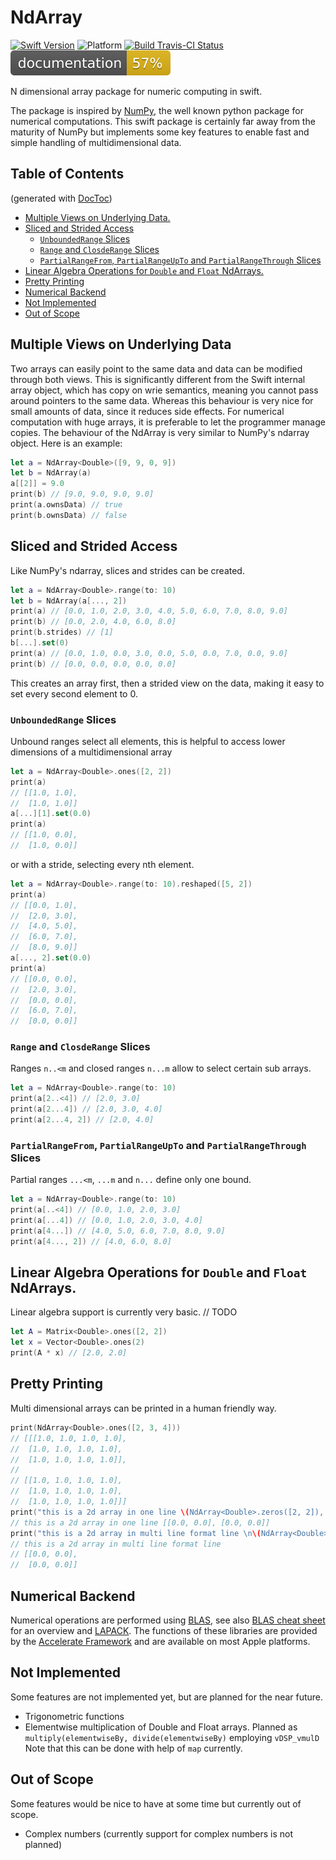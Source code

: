 # NdArray

[![Swift Version](https://img.shields.io/badge/swift-5.1-blue.svg)](https://swift.org) 
![Platform](https://img.shields.io/badge/platform-osx--64-lightgray.svg)
[![Build Travis-CI Status](https://travis-ci.org/dastrobu/NdArray.svg?branch=master)](https://travis-ci.org/dastrobu/NdArray) 
[![documentation](https://github.com/dastrobu/NdArray/raw/master/docs/badge.svg?sanitize=true)](https://dastrobu.github.io/NdArray/)

N dimensional array package for numeric computing in swift.

The package is inspired by [NumPy](https://www.numpy.org), the well known python package for numerical computations. 
This swift package is certainly far away from the maturity of NumPy but implements some key features
to enable fast and simple handling of multidimensional data.

## Table of Contents

<!-- START doctoc generated TOC please keep comment here to allow auto update -->
<!-- DON'T EDIT THIS SECTION, INSTEAD RE-RUN doctoc TO UPDATE -->
(generated with [DocToc](https://github.com/thlorenz/doctoc))

- [Multiple Views on Underlying Data.](#multiple-views-on-underlying-data)
- [Sliced and Strided Access](#sliced-and-strided-access)
  - [`UnboundedRange` Slices](#unboundedrange-slices)
  - [`Range` and `ClosdeRange` Slices](#range-and-closderange-slices)
  - [`PartialRangeFrom`, `PartialRangeUpTo` and `PartialRangeThrough` Slices](#partialrangefrom-partialrangeupto-and-partialrangethrough-slices)
- [Linear Algebra Operations for `Double` and `Float` NdArrays.](#linear-algebra-operations-for-double-and-float-ndarrays)
- [Pretty Printing](#pretty-printing)
- [Numerical Backend](#numerical-backend)
- [Not Implemented](#not-implemented)
- [Out of Scope](#out-of-scope)

<!-- END doctoc generated TOC please keep comment here to allow auto update -->

## Multiple Views on Underlying Data

Two arrays can easily point to the same data and data can be modified through both views. This is significantly 
different from the Swift internal array object, which has copy on wrie semantics, meaning you cannot pass around 
pointers to the same data. Whereas this behaviour is very nice for small amounts of data, since it reduces side effects. 
For numerical computation with huge arrays, it is preferable to let the programmer manage copies. 
The behaviour of the NdArray is very similar to NumPy's ndarray object. Here is an example:

```swift
let a = NdArray<Double>([9, 9, 0, 9])
let b = NdArray(a)
a[[2]] = 9.0
print(b) // [9.0, 9.0, 9.0, 9.0]
print(a.ownsData) // true
print(b.ownsData) // false
``` 

## Sliced and Strided Access

Like NumPy's ndarray, slices and strides can be created. 
```swift
let a = NdArray<Double>.range(to: 10)
let b = NdArray(a[..., 2])
print(a) // [0.0, 1.0, 2.0, 3.0, 4.0, 5.0, 6.0, 7.0, 8.0, 9.0]
print(b) // [0.0, 2.0, 4.0, 6.0, 8.0]
print(b.strides) // [1]
b[...].set(0)
print(a) // [0.0, 1.0, 0.0, 3.0, 0.0, 5.0, 0.0, 7.0, 0.0, 9.0]
print(b) // [0.0, 0.0, 0.0, 0.0, 0.0]
``` 
This creates an array first, then a strided view on the data, making it easy to set every second element to 0. 

### `UnboundedRange` Slices

Unbound ranges select all elements, this is helpful to access lower dimensions of a multidimensional array
```swift
let a = NdArray<Double>.ones([2, 2])
print(a) 
// [[1.0, 1.0],
//  [1.0, 1.0]]
a[...][1].set(0.0)
print(a) 
// [[1.0, 0.0],
//  [1.0, 0.0]]
``` 
or with a stride, selecting every nth element. 
```swift
let a = NdArray<Double>.range(to: 10).reshaped([5, 2])
print(a)
// [[0.0, 1.0],
//  [2.0, 3.0],
//  [4.0, 5.0],
//  [6.0, 7.0],
//  [8.0, 9.0]]
a[..., 2].set(0.0)
print(a)
// [[0.0, 0.0],
//  [2.0, 3.0],
//  [0.0, 0.0],
//  [6.0, 7.0],
//  [0.0, 0.0]]
``` 

### `Range` and `ClosdeRange` Slices

Ranges `n..<m` and closed ranges `n...m` allow to select certain sub arrays.
```swift
let a = NdArray<Double>.range(to: 10)
print(a[2..<4]) // [2.0, 3.0]
print(a[2...4]) // [2.0, 3.0, 4.0]
print(a[2...4, 2]) // [2.0, 4.0]
``` 

### `PartialRangeFrom`, `PartialRangeUpTo` and `PartialRangeThrough` Slices

Partial ranges `...<m`, `...m` and `n...` define only one bound.
```swift
let a = NdArray<Double>.range(to: 10)
print(a[..<4]) // [0.0, 1.0, 2.0, 3.0]
print(a[...4]) // [0.0, 1.0, 2.0, 3.0, 4.0]
print(a[4...]) // [4.0, 5.0, 6.0, 7.0, 8.0, 9.0]
print(a[4..., 2]) // [4.0, 6.0, 8.0]
``` 

## Linear Algebra Operations for `Double` and `Float` NdArrays.

Linear algebra support is currently very basic.
// TODO 
```swift
let A = Matrix<Double>.ones([2, 2])
let x = Vector<Double>.ones(2)
print(A * x) // [2.0, 2.0]
```

## Pretty Printing

Multi dimensional arrays can be printed in a human friendly way.
```swift
print(NdArray<Double>.ones([2, 3, 4]))
// [[[1.0, 1.0, 1.0, 1.0],
//  [1.0, 1.0, 1.0, 1.0],
//  [1.0, 1.0, 1.0, 1.0]],
//
// [[1.0, 1.0, 1.0, 1.0],
//  [1.0, 1.0, 1.0, 1.0],
//  [1.0, 1.0, 1.0, 1.0]]]
print("this is a 2d array in one line \(NdArray<Double>.zeros([2, 2]), style: .singleLine)")
// this is a 2d array in one line [[0.0, 0.0], [0.0, 0.0]]
print("this is a 2d array in multi line format line \n\(NdArray<Double>.zeros([2, 2]), style: .multiLine)")
// this is a 2d array in multi line format line
// [[0.0, 0.0],
//  [0.0, 0.0]]
```

## Numerical Backend

Numerical operations are performed using [BLAS](http://www.netlib.org/blas), see also 
[BLAS cheat sheet](http://www.netlib.org/blas/blasqr.pdf) for an overview and [LAPACK](http://www.netlib.org/lapack). 
The functions of these libraries are provided by the 
[Accelerate Framework](https://developer.apple.com/documentation/accelerate) and are available on most Apple platforms.

## Not Implemented

Some features are not implemented yet, but are planned for the near future.
 * Trigonometric functions
 * Elementwise multiplication of Double and Float arrays. Planned as `multiply(elementwiseBy, divide(elementwiseBy)` employing `vDSP_vmulD`
   Note that this can be done with help of `map` currently.

## Out of Scope 

Some features would be nice to have at some time but currently out of scope.

 * Complex numbers (currently support for complex numbers is not planned)


